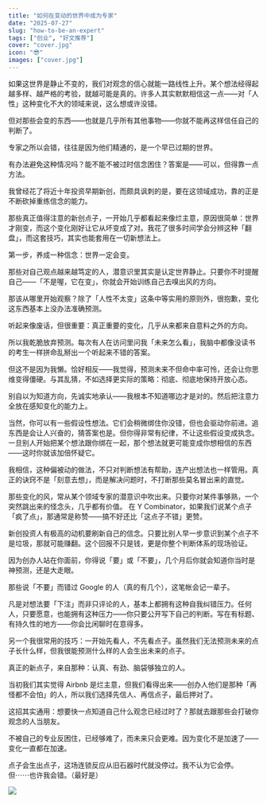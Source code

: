 ```yaml
---
title: "如何在变动的世界中成为专家"
date: "2025-07-27"
slug: "how-to-be-an-expert"
tags: ["创业", "好文推荐"]
cover: "cover.jpg"
icon: "😎"
images: ["cover.jpg"]
---
```

如果这世界是静止不变的，我们对观念的信心就能一路线性上升。某个想法经得起越多样、越严格的考验，就越可能是真的。许多人其实默默相信这一点——对「人性」这种变化不大的领域来说，这么想或许没错。



但对那些会变的东西——也就是几乎所有其他事物——你就不能再这样信任自己的判断了。



专家之所以会错，往往是因为他们精通的，是一个早已过期的世界。



有办法避免这种情况吗？能不能不被过时信念困住？答案是——可以，但得靠一点方法。



我曾经花了将近十年投资早期新创，而颇具讽刺的是，要在这领域成功，靠的正是不断砍掉重练信念的能力。



那些真正值得注意的新创点子，一开始几乎都看起来像烂主意，原因很简单：世界才刚变，而这个变化刚好让它从坏变成了对。我花了很多时间学会分辨这种「翻盘」，而这套技巧，其实也能套用在一切新想法上。



第一步，养成一种信念：世界一定会变。



那些对自己观点越来越笃定的人，潜意识里其实是认定世界静止。只要你不时提醒自己——「不是喔，它在变」，你就会开始训练自己去嗅出风的方向。



那该从哪里开始观察？除了「人性不太变」这条中等实用的原则外，很抱歉，变化这东西基本上没办法准确预测。



听起来像废话，但很重要：真正重要的变化，几乎从来都来自意料之外的方向。



所以我乾脆放弃预测。每次有人在访问里问我「未来怎么看」，我脑中都像没读书的考生一样拼命乱掰出一个听起来不错的答案。



但这不是因为我懒。恰好相反——我觉得，预测未来不但命中率可怜，还会让你思维变得僵硬。与其乱猜，不如选择更实际的策略：彻底、彻底地保持开放心态。



别自以为知道方向，先诚实地承认——我根本不知道哪边才是对的。然后把注意力全放在感知变化的能力上。



当然，你可以有一些假设性想法。它们会稍微绑住你没错，但也会驱动你前进。追东西是会让人兴奋的，猜答案也是。但你得非常有纪律，不让这些假设变成执念。
一旦别人开始把某个想法跟你绑在一起，那个想法就更可能变成你想相信的东西——这时你就该加倍怀疑它。



我相信，这种偏被动的做法，不只对判断想法有帮助，连产出想法也一样管用。真正的诀窍不是「刻意去想」，而是解决问题时，不打断那些莫名冒出来的直觉。



那些变化的风，常从某个领域专家的潜意识中吹出来。只要你对某件事够熟，一个突然跳出来的怪念头，几乎都有价值。
在 Y Combinator，如果我们说某个点子「疯了点」，那通常是称赞——搞不好还比「这点子不错」更赞。



新创投资人有极高的动机要刷新自己的信念。只要比别人早一步意识到某个点子不是垃圾，那就可能赚翻。这个回报不只是钱，更是你整个判断体系的现场验证。



因为创办人站在你面前，你得说「要」或「不要」，几个月后你就会知道你当时是神预测，还是大走眼。



那些说「不要」而错过 Google 的人（真的有几个），这笔帐会记一辈子。



凡是对想法要「下注」而非只评论的人，基本上都拥有这种自我纠错压力。任何人，只要愿意，也能拥有这种压力——你只要公开写下自己的判断。写在有标题、有持久性的地方——你会比闲聊时在意得多。



另一个我很常用的技巧：一开始先看人，不先看点子。虽然我们无法预测未来的点子长什么样，但我很能预测什么样的人会生出未来的点子。



真正的新点子，来自那种：认真、有劲、脑袋够独立的人。



当初我们其实觉得 Airbnb 是烂主意，但我们看得出来——创办人他们是那种「再怪都不会怕」的人，所以我们选择先信人、再信点子，最后押对了。



这招其实通用：想要快一点知道自己什么观念已经过时了？那就去跟那些会打破你观念的人当朋友。



不被自己的专业反困住，已经够难了，而未来只会更难。因为变化不是加速了——变化一直都在加速。



点子会生出点子，这场连锁反应从旧石器时代就没停过。我不认为它会停。
但⋯⋯也许我会错。（最好是）




![](https://prod-files-secure.s3.us-west-2.amazonaws.com/112d0858-5090-4d34-a606-b75eb8d65fd2/46476355-9cf3-4e99-9b7a-3531bc426380/1000202064.png?X-Amz-Algorithm=AWS4-HMAC-SHA256&X-Amz-Content-Sha256=UNSIGNED-PAYLOAD&X-Amz-Credential=ASIAZI2LB4665FXC7EQP%2F20251018%2Fus-west-2%2Fs3%2Faws4_request&X-Amz-Date=20251018T144315Z&X-Amz-Expires=3600&X-Amz-Security-Token=IQoJb3JpZ2luX2VjEBUaCXVzLXdlc3QtMiJHMEUCIQDSvWTxgYQdGc%2F%2FedxLj59Ayh9%2F7Ps1MLJe14OsGMPdmwIgP3aR%2FHRXN%2Bsfxz9E3DVACAdzSFLdk72qJDff1G1c4oEqiAQIvf%2F%2F%2F%2F%2F%2F%2F%2F%2F%2FARAAGgw2Mzc0MjMxODM4MDUiDEXREMFkR%2FlGj9laSCrcA2MCZY4fs5nmJXlPDk1QKSX9uwpcSc14neStrZqfPqimZxVox%2BEMXTX33MGwn2OS9ab0IrIJG%2B%2FIhyGUJ07LTF7HavE44hRUe4U36xXcQxdbWzUfcBwmyS3wKUQvYAxxa6UQ3WWJX1sxW%2BPNeYdzd4rzyuK0DnCptbf6DwqzmLUmQNT1aN%2Bv2NJiBKJgSh7xlPx%2F17S8RFrUAj4aTVZhXyKCqjFy2xYzU7FYXu8qadndFFYREZ%2BsMaXEXRlw397pDvCm57FaMp4fyrQ%2BuQ6wxkvrdyol1ysNAtci4rKHF9Vdk5m1ovC27JJLoDdBHJ01o5YpE6ZTgT2amRkFPbUi9aUR9I%2Bi0VyHfpRG%2BCCdHBiloyNq4DVxjm4nZDw44DjAcjbNsvPoAam%2F92RFaXqKDZCnSemsdGijiU8O6D63IMB5lJ2VMCu9CSugNDG61RQS82Nj4kfcMQbMRDNi1Fda6J00wMtMSrzoKd4X7gOSv2kDWRUzRaRS4YRP3bUkl7ALg%2F3tyF73KlTdc4CvolnpwEUOot%2BnvRwkl46BnzCQCqDMUNT6Fi8pL7jjZYfIaRQYLFfk%2B1hsDQx8KnZLI6BWU1gxMA5LRh4g2lIqxlcVtu1LQUDMt0BXf%2BHhhxIOMNyLzscGOqUB%2FHLWZj1fFE1ZQSk7vjQjBiKhVWKM9APQWLXiAqumlkW9BvDJGMEPkp2RDVX807Hi3l6r1pwZqUZZ0nBkTw4%2B7e5oaemhRIbUAhCeSRSSnxUorxA%2FFCT%2Bmvy3qnm1Ts9EA29TeUYpVh0QN9GlBpxgo34kJ%2FRzw0RCoE%2F9f2qla%2FDFmbYg32VuB8cWQJQJltTRTfXhlDfiomGCRQiOaPiyVppTSjoW&X-Amz-Signature=c021986b1bd98f828353a2c2d584ceeb309ad2a8623fc438173fc888dca9fc07&X-Amz-SignedHeaders=host&x-amz-checksum-mode=ENABLED&x-id=GetObject)


